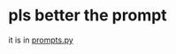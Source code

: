 # pls better the prompt
it is in [prompts.py](https://github.com/pranavgnn/infinitecraft-clone/blob/master/server/prompts.py)
